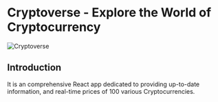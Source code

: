 # Cryptoverse - Explore the World of Cryptocurrency

![Cryptoverse](https://i.ibb.co/8gh5Jc8/image.png)

## Introduction
It is an comprehensive React app dedicated to providing up-to-date information, and real-time prices of 100 various Cryptocurrencies.
